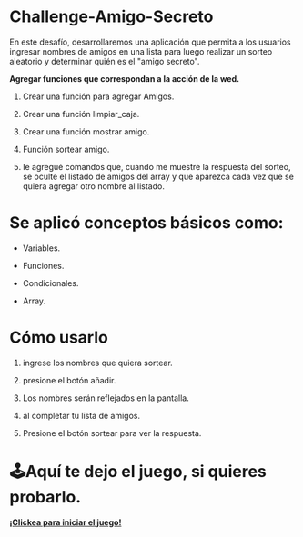 <h1> Challenge-Amigo-Secreto</h1>

En este desafío, desarrollaremos una aplicación que permita a los usuarios ingresar nombres de amigos en una lista para luego realizar un sorteo aleatorio y determinar quién es el "amigo secreto".

**Agregar funciones que correspondan a la acción de la wed.**

1. Crear una función para agregar Amigos.
  
2. Crear una función limpiar_caja.  
  
3. Crear una función mostrar amigo.  

4. Función sortear amigo. 

5. le agregué comandos que, cuando me muestre la respuesta del sorteo, se oculte el listado de amigos del array y que aparezca cada vez que se quiera agregar otro nombre al listado.

<h1>Se aplicó conceptos básicos como: </h1>

- Variables.

- Funciones.

- Condicionales.

- Array.

<h1>Cómo usarlo</h1>

1. ingrese los nombres que quiera sortear.

2. presione el botón añadir.

3. Los nombres serán reflejados en la pantalla.

4. al completar tu lista de amigos.

5. Presione el botón sortear para ver la respuesta.

<h1>🕹️Aquí te dejo el juego, si quieres probarlo.</h1>

[**¡Clickea para iniciar el juego!**](https://boris-rv.github.io/Challenge-Amigo-Secreto/)
